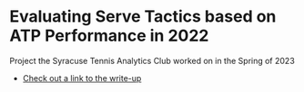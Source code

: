 # Evaluating Serve Tactics based on ATP Performance in 2022

Project the Syracuse Tennis Analytics Club worked on in the Spring of 2023

- [Check out a link to the write-up](https://rpubs.com/jlmanalytics/1006893)
